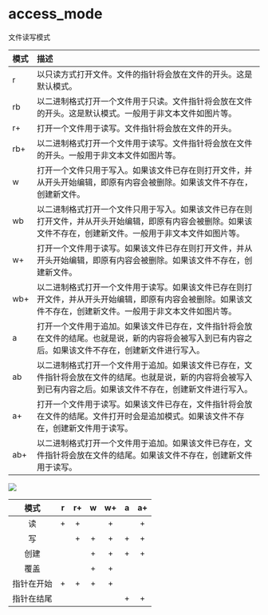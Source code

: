 
# access_mode

文件读写模式


| 模式  | 描述 |
| :--- | :--- |
| r    |  以只读方式打开文件。文件的指针将会放在文件的开头。这是默认模式。 |
| rb   |  以二进制格式打开一个文件用于只读。文件指针将会放在文件的开头。这是默认模式。一般用于非文本文件如图片等。 |
| r+   |  打开一个文件用于读写。文件指针将会放在文件的开头。 |
| rb+  |  以二进制格式打开一个文件用于读写。文件指针将会放在文件的开头。一般用于非文本文件如图片等。 |
| w    |  打开一个文件只用于写入。如果该文件已存在则打开文件，并从开头开始编辑，即原有内容会被删除。如果该文件不存在，创建新文件。 |
| wb   |  以二进制格式打开一个文件只用于写入。如果该文件已存在则打开文件，并从开头开始编辑，即原有内容会被删除。如果该文件不存在，创建新文件。一般用于非文本文件如图片等。 |
| w+   |  打开一个文件用于读写。如果该文件已存在则打开文件，并从开头开始编辑，即原有内容会被删除。如果该文件不存在，创建新文件。 |
| wb+  |  以二进制格式打开一个文件用于读写。如果该文件已存在则打开文件，并从开头开始编辑，即原有内容会被删除。如果该文件不存在，创建新文件。一般用于非文本文件如图片等。 |
| a    |  打开一个文件用于追加。如果该文件已存在，文件指针将会放在文件的结尾。也就是说，新的内容将会被写入到已有内容之后。如果该文件不存在，创建新文件进行写入。 |
| ab   |  以二进制格式打开一个文件用于追加。如果该文件已存在，文件指针将会放在文件的结尾。也就是说，新的内容将会被写入到已有内容之后。如果该文件不存在，创建新文件进行写入。 |
| a+   |  打开一个文件用于读写。如果该文件已存在，文件指针将会放在文件的结尾。文件打开时会是追加模式。如果该文件不存在，创建新文件用于读写。 |
| ab+  |  以二进制格式打开一个文件用于追加。如果该文件已存在，文件指针将会放在文件的结尾。如果该文件不存在，创建新文件用于读写。 |


<img src="https://raw.githubusercontent.com/houchenl/AI/master/images/access_mode.png">


| 模式      |  r  | r+ | w  | w+ | a |  a+ |
| :----:   | :--: | :--: | :--: | :--: | :--: | :--: |
| 读        |  +  | +  |    | +  |   |  +  |
| 写        |     |  + |  + | +  | + |   + |
| 创建      |     |    |  + | +  | + |  +  |
| 覆盖      |     |    |  + |  + |   |     |
| 指针在开始 |  +  |  + |  + | +  |   |     |
| 指针在结尾 |     |    |    |    | + |  +  |

